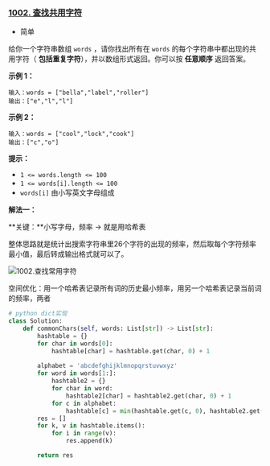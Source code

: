 ### [1002. 查找共用字符](https://leetcode.cn/problems/find-common-characters/)

- 简单

给你一个字符串数组 `words` ，请你找出所有在 `words` 的每个字符串中都出现的共用字符（ **包括重复字符**），并以数组形式返回。你可以按 **任意顺序** 返回答案。

**示例 1：**

```
输入：words = ["bella","label","roller"]
输出：["e","l","l"]
```

**示例 2：**

```
输入：words = ["cool","lock","cook"]
输出：["c","o"]
```

**提示：**

- `1 <= words.length <= 100`
- `1 <= words[i].length <= 100`
- `words[i]` 由小写英文字母组成

**解法一：**

**关键：**小写字母，频率 -> 就是用哈希表

整体思路就是统计出搜索字符串里26个字符的出现的频率，然后取每个字符频率最小值，最后转成输出格式就可以了。

![1002.查找常用字符](https://camo.githubusercontent.com/d7f165b43baffeaed8114c1a8396081b46f9b2ad8a264217e8d2b99f5cf5af49/68747470733a2f2f636f64652d7468696e6b696e672e63646e2e626365626f732e636f6d2f706963732f313030322e2545362539462541352545362538392542452545352542382542382545372539342541382545352541442539372545372541432541362e706e67)

空间优化：用一个哈希表记录所有词的历史最小频率，用另一个哈希表记录当前词的频率，两者

```python
# python dict实现
class Solution:
    def commonChars(self, words: List[str]) -> List[str]:
        hashtable = {}
        for char in words[0]:
            hashtable[char] = hashtable.get(char, 0) + 1
        
        alphabet = 'abcdefghijklmnopqrstuvwxyz'
        for word in words[1:]:
            hashtable2 = {}
            for char in word:
                hashtable2[char] = hashtable2.get(char, 0) + 1
            for c in alphabet:
                hashtable[c] = min(hashtable.get(c, 0), hashtable2.get(c, 0))
        res = []
        for k, v in hashtable.items():
            for i in range(v):
                res.append(k)

        return res
```

